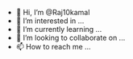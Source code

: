 - 👋 Hi, I’m @Raj10kamal
- 👀 I’m interested in ...
- 🌱 I’m currently learning ...
- 💞️ I’m looking to collaborate on ...
- 📫 How to reach me ...

<!---
Raj10kamal/Raj10kamal is a ✨ special ✨ repository because its `README.md` (this file) appears on your GitHub profile.
You can click the Preview link to take a look at your changes.
--->

